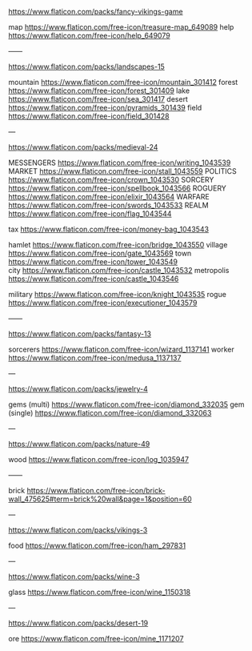 https://www.flaticon.com/packs/fancy-vikings-game

map		https://www.flaticon.com/free-icon/treasure-map_649089
help		https://www.flaticon.com/free-icon/help_649079


——


https://www.flaticon.com/packs/landscapes-15

mountain	https://www.flaticon.com/free-icon/mountain_301412
forest		https://www.flaticon.com/free-icon/forest_301409
lake		https://www.flaticon.com/free-icon/sea_301417
desert		https://www.flaticon.com/free-icon/pyramids_301439
field		https://www.flaticon.com/free-icon/field_301428

—

https://www.flaticon.com/packs/medieval-24

MESSENGERS	https://www.flaticon.com/free-icon/writing_1043539
MARKET		https://www.flaticon.com/free-icon/stall_1043559
POLITICS	https://www.flaticon.com/free-icon/crown_1043530
SORCERY		https://www.flaticon.com/free-icon/spellbook_1043566
ROGUERY		https://www.flaticon.com/free-icon/elixir_1043564
WARFARE		https://www.flaticon.com/free-icon/swords_1043533
REALM		https://www.flaticon.com/free-icon/flag_1043544

tax 		https://www.flaticon.com/free-icon/money-bag_1043543

hamlet		https://www.flaticon.com/free-icon/bridge_1043550
village		https://www.flaticon.com/free-icon/gate_1043569
town		https://www.flaticon.com/free-icon/tower_1043549		
city		https://www.flaticon.com/free-icon/castle_1043532
metropolis	https://www.flaticon.com/free-icon/castle_1043546


military	https://www.flaticon.com/free-icon/knight_1043535
rogue		https://www.flaticon.com/free-icon/executioner_1043579

——

https://www.flaticon.com/packs/fantasy-13

sorcerers	https://www.flaticon.com/free-icon/wizard_1137141
worker		https://www.flaticon.com/free-icon/medusa_1137137

—

https://www.flaticon.com/packs/jewelry-4

gems (multi)		https://www.flaticon.com/free-icon/diamond_332035
gem  (single)		https://www.flaticon.com/free-icon/diamond_332063		

—

https://www.flaticon.com/packs/nature-49

wood			https://www.flaticon.com/free-icon/log_1035947

——

brick			https://www.flaticon.com/free-icon/brick-wall_475625#term=brick%20wall&page=1&position=60

—

https://www.flaticon.com/packs/vikings-3

food			https://www.flaticon.com/free-icon/ham_297831

—

https://www.flaticon.com/packs/wine-3

glass			https://www.flaticon.com/free-icon/wine_1150318


—

https://www.flaticon.com/packs/desert-19

ore			https://www.flaticon.com/free-icon/mine_1171207
